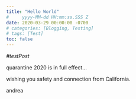 ```yaml
---
title: "Hello World"
#     yyyy-MM-dd HH:mm:ss.SSS Z 
date: 2020-03-29 00:00:00 -0700
# categories: [Blogging, Testing]
# tags: [Test]
toc: false
---
```


*#testPost*

quarantine 2020 is in full effect...

wishing you safety and connection from California. 

andrea 
